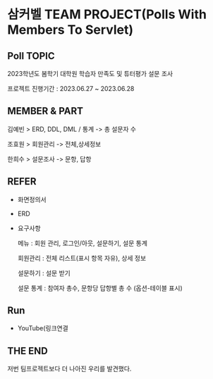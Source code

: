 # 삼커벨 TEAM PROJECT(Polls With Members To Servlet)
## Poll TOPIC

2023학년도 봄학기 대학원 학습자 만족도 및 튜터평가 설문 조사

프로젝트 진행기간 : 2023.06.27 ~ 2023.06.28

## MEMBER & PART 

김예빈 > ERD, DDL, DML / 통계 -> 총 설문자 수

조효원 > 회원관리 -> 전체,상세정보

한희수 >  설문조사 -> 문항, 답항

## REFER

- 화면정의서
- ERD
- 요구사항

  메뉴 : 회원 관리, 로그인/아웃, 설문하기, 설문 통계

  회원관리 : 전체 리스트(표시 항목 자유), 상세 정보

  설문하기 : 설문 받기
  
  설문 통계 : 참여자 총수, 문항당 답항별 총 수 (옵션-테이블 표시)

## Run

- YouTube(링크연결
  
## THE END 

저번 팀프로젝트보다 더 나아진 우리를 발견했다.
